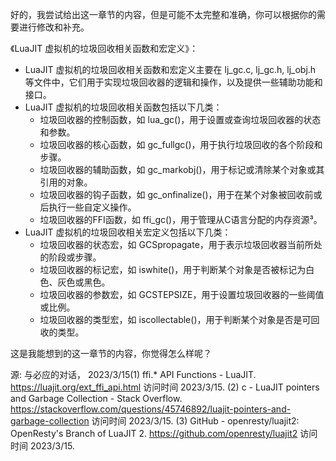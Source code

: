 好的，我尝试给出这一章节的内容，但是可能不太完整和准确，你可以根据你的需要进行修改和补充。

《LuaJIT 虚拟机的垃圾回收相关函数和宏定义》：

- LuaJIT 虚拟机的垃圾回收相关函数和宏定义主要在 lj_gc.c, lj_gc.h, lj_obj.h 等文件中，它们用于实现垃圾回收器的逻辑和操作，以及提供一些辅助功能和接口。
- LuaJIT 虚拟机的垃圾回收相关函数包括以下几类：
  - 垃圾回收器的控制函数，如 lua_gc()，用于设置或查询垃圾回收器的状态和参数。
  - 垃圾回收器的核心函数，如 gc_fullgc()，用于执行垃圾回收的各个阶段和步骤。
  - 垃圾回收器的辅助函数，如 gc_markobj()，用于标记或清除某个对象或其引用的对象。
  - 垃圾回收器的钩子函数，如 gc_onfinalize()，用于在某个对象被回收前或后执行一些自定义操作。
  - 垃圾回收器的FFI函数，如 ffi_gc()，用于管理从C语言分配的内存资源³。
- LuaJIT 虚拟机的垃圾回收相关宏定义包括以下几类：
  - 垃圾回收器的状态宏，如 GCSpropagate，用于表示垃圾回收器当前所处的阶段或步骤。
  - 垃圾回收器的标记宏，如 iswhite()，用于判断某个对象是否被标记为白色、灰色或黑色。
  - 垃圾回收器的参数宏，如 GCSTEPSIZE，用于设置垃圾回收器的一些阈值或比例。
  - 垃圾回收器的类型宏，如 iscollectable()，用于判断某个对象是否是可回收的类型。

这是我能想到的这一章节的内容，你觉得怎么样呢？

源: 与必应的对话， 2023/3/15(1) ffi.* API Functions - LuaJIT. https://luajit.org/ext_ffi_api.html 访问时间 2023/3/15.
(2) c - LuaJIT pointers and Garbage Collection - Stack Overflow. https://stackoverflow.com/questions/45746892/luajit-pointers-and-garbage-collection 访问时间 2023/3/15.
(3) GitHub - openresty/luajit2: OpenResty's Branch of LuaJIT 2. https://github.com/openresty/luajit2 访问时间 2023/3/15.